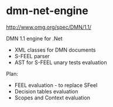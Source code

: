 # dmn-net-engine

http://www.omg.org/spec/DMN/1.1/

DMN 1.1 engine for .Net

* XML classes for DMN documents
* S-FEEL parser
* AST for S-FEEL unary tests evaluation

Plan:
* FEEL evaluation - to replace SFeel
* Decision tables evaluation
* Scopes and Context evaluation
